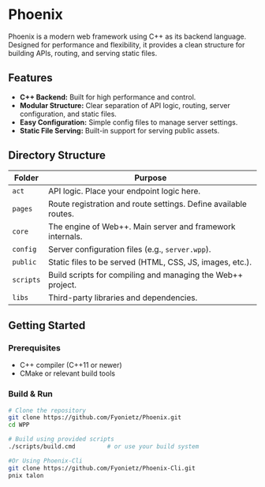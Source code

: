 
# Phoenix

Phoenix is a modern web framework using C++ as its backend language. Designed for performance and flexibility, it provides a clean structure for building APIs, routing, and serving static files.

## Features

- **C++ Backend:** Built for high performance and control.
- **Modular Structure:** Clear separation of API logic, routing, server configuration, and static files.
- **Easy Configuration:** Simple config files to manage server settings.
- **Static File Serving:** Built-in support for serving public assets.

## Directory Structure

| Folder      | Purpose                                                          |
|-------------|------------------------------------------------------------------|
| `act`       | API logic. Place your endpoint logic here.                       |
| `pages`     | Route registration and route settings. Define available routes.  |
| `core`      | The engine of Web++. Main server and framework internals.        |
| `config`    | Server configuration files (e.g., `server.wpp`).                 |
| `public`    | Static files to be served (HTML, CSS, JS, images, etc.).         |
| `scripts`   | Build scripts for compiling and managing the Web++ project.      |
| `libs`      | Third-party libraries and dependencies.                          |

## Getting Started

### Prerequisites

- C++ compiler (C++11 or newer)
- CMake or relevant build tools

### Build & Run

```bash
# Clone the repository
git clone https://github.com/Fyonietz/Phoenix.git
cd WPP

# Build using provided scripts
./scripts/build.cmd         # or use your build system

#Or Using Phoenix-Cli
git clone https://github.com/Fyonietz/Phoenix-Cli.git
pnix talon
